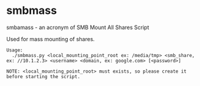 # smbmass
smbamass - an acronym of SMB Mount All Shares Script

Used for mass mounting of shares.

```
Usage:
  ./smbmass.py <local_mounting_point_root ex: /media/tmp> <smb_share, ex: //10.1.2.3> <username> <domain, ex: google.com> [<password>]

NOTE: <local_mounting_point_root> must exists, so please create it before starting the script.
```
